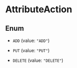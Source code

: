 

# AttributeAction

## Enum


* `ADD` (value: `"ADD"`)

* `PUT` (value: `"PUT"`)

* `DELETE` (value: `"DELETE"`)



